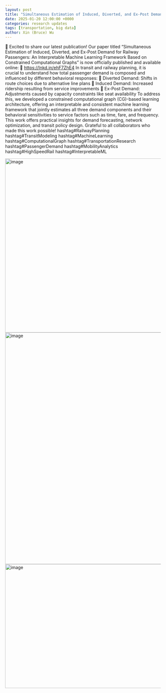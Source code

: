 ```yaml
---
layout: post
title: "Simultaneous Estimation of Induced, Diverted, and Ex-Post Demand for Railway Passengers: An Interpretable Machine Learning Framework Based on Constrained Computational Graphs"
date: 2025-01-20 12:00:00 +0000
categories: research updates
tags: [transportation, big data]
author: Xin (Bruce) Wu
---
```


🚄 Excited to share our latest publication!
Our paper titled “Simultaneous Estimation of Induced, Diverted, and Ex-Post Demand for Railway Passengers: An Interpretable Machine Learning Framework Based on Constrained Computational Graphs” is now officially published and available online:
 🔗 https://lnkd.in/ehF7ZhE4
In transit and railway planning, it is crucial to understand how total passenger demand is composed and influenced by different behavioral responses:
🔹 Diverted Demand: Shifts in route choices due to alternative line plans
 🔹 Induced Demand: Increased ridership resulting from service improvements
 🔹 Ex-Post Demand: Adjustments caused by capacity constraints like seat availability
To address this, we developed a constrained computational graph (CG)-based learning architecture, offering an interpretable and consistent machine learning framework that jointly estimates all three demand components and their behavioral sensitivities to service factors such as time, fare, and frequency.
This work offers practical insights for demand forecasting, network optimization, and transit policy design. Grateful to all collaborators who made this work possible!
hashtag#RailwayPlanning hashtag#TransitModeling hashtag#MachineLearning hashtag#ComputationalGraph hashtag#TransportationResearch hashtag#PassengerDemand hashtag#MobilityAnalytics hashtag#HighSpeedRail hashtag#InterpretableML


<img width="798" height="564" alt="image" src="https://github.com/user-attachments/assets/b8c7aec2-8315-449c-aabc-61c865c4c44b" />

<img width="795" height="751" alt="image" src="https://github.com/user-attachments/assets/8942e4ef-a53c-4baa-9c91-0e3233a56fb2" />

<img width="681" height="402" alt="image" src="https://github.com/user-attachments/assets/0b41846e-c453-48bd-be1f-9aea12983824" />
